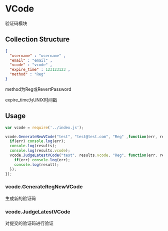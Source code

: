 # VCode

验证码模块

## Collection Structure

```json
{
  "username" : "username" ,
  "email" : "email" ,
  "vcode" : "vcode" ,
  "expire_time" : 123123123 ,
  "method" : "Reg"
}
```

method为Reg或RevertPassword

expire_time为UNIX时间戳

## Usage

```js
var vcode = require('../index.js');

vcode.GenerateNewVCode("test", "test@test.com", "Reg" ,function(err, results){
  if(err) console.log(err);
  console.log(results);
  console.log(results.vcode);
  vcode.JudgeLatestVCode("test", results.vcode, "Reg", function(err, result){
    if(err) console.log(err);
    console.log(result);
  });
});
```

### vcode.GenerateRegNewVCode

生成新的验证码

### vcode.JudgeLatestVCode

对提交的验证码进行验证
